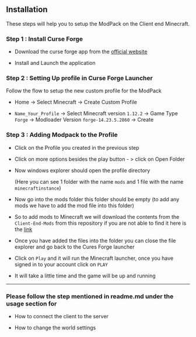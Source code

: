 ## Installation 

These steps will help you to setup the ModPack on the Client end Minecraft.

### Step 1 : Install Curse Forge

- Download the curse forge app from the [official website](https://download.curseforge.com/)

- Install and Launch the application 

### Step 2 : Setting Up profile in Curse Forge Launcher

Follow the flow to setup the new custom profile for the ModPack

- Home -> Select Minecraft -> Create Custom Profile 

- `Name_Your_Profile` -> Select Minecraft version `1.12.2` -> Game Type `Forge` -> Modloader Version `forge-14.23.5.2860` -> Create

### Step 3 : Adding Modpack to the Profile 

- Click on the Profile you created in the previous step

- Click on more options besides the play button - > click on Open Folder

- Now windows explorer should open the profile directory 

  (Here you can see 1 folder with the name `mods` and 1 file with the name `minecraftinstance`)

- Now go into the mods folder this folder should be empty (to add any mods we have to add the mod file into this folder) 
  
- So to add mods to Minecraft we will download the contents from the `Client-End-Mods` from this repository if you are not able to find it here is the [link](https://github.com/mechash/Opti-MC-MServer/Client-End-Mods/)

- Once you have added the files into the folder you can close the file explorer and go back to the Cures Forge launcher

- Click on `Play` and it will run the Minecraft launcher, once you have signed in to your account click on `PLAY`

- It will take a little time and the game will be up and running

---

### Please follow the step mentioned in readme.md under the usage section for 
 
 - How to connect the client to the server
 
 - How to change the world settings
 
